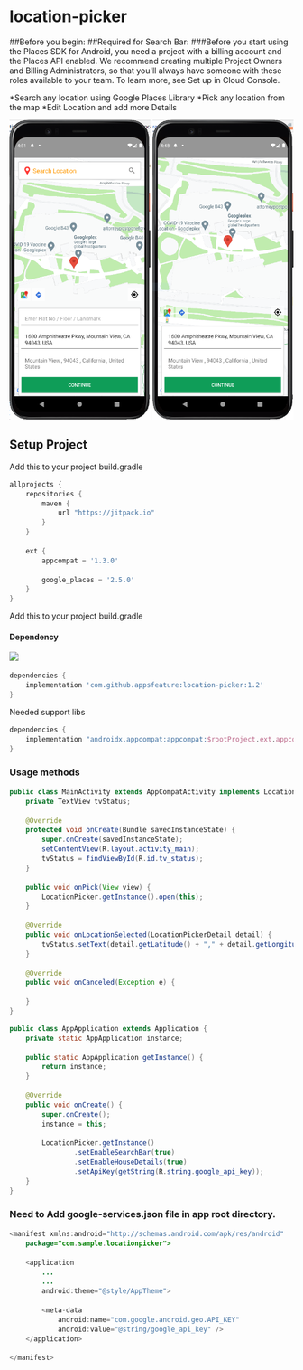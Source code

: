 # location-picker
##Before you begin:
##Required for Search Bar: ###Before you start using the Places SDK for Android, you need a project with a billing account and the Places API enabled. We recommend creating multiple Project Owners and Billing Administrators, so that you'll always have someone with these roles available to your team. To learn more, see Set up in Cloud Console.

*Search any location using Google Places Library
*Pick any location from the map
*Edit Location and add more Details

<p align="left">
  <img src="https://raw.githubusercontent.com/appsfeature/location-picker/master/screenshots/sample1.png" alt="Preview 1" width="250" />
  <img src="https://raw.githubusercontent.com/appsfeature/location-picker/master/screenshots/sample2.png" alt="Preview 2" width="250" />
</p>

  
## Setup Project

Add this to your project build.gradle
``` gradle
allprojects {
    repositories {
        maven {
            url "https://jitpack.io"
        }
    }

    ext {
        appcompat = '1.3.0'

        google_places = '2.5.0'
    }
}
```

Add this to your project build.gradle

#### Dependency
[![](https://jitpack.io/v/appsfeature/location-picker.svg)](https://jitpack.io/#appsfeature/location-picker)
```gradle
dependencies {
    implementation 'com.github.appsfeature:location-picker:1.2'
}
```
Needed support libs
```gradle
dependencies {
    implementation "androidx.appcompat:appcompat:$rootProject.ext.appcompat"
}
```


### Usage methods
```java
public class MainActivity extends AppCompatActivity implements LocationListener {
    private TextView tvStatus;

    @Override
    protected void onCreate(Bundle savedInstanceState) {
        super.onCreate(savedInstanceState);
        setContentView(R.layout.activity_main);
        tvStatus = findViewById(R.id.tv_status);
    }

    public void onPick(View view) {
        LocationPicker.getInstance().open(this);
    }

    @Override
    public void onLocationSelected(LocationPickerDetail detail) {
        tvStatus.setText(detail.getLatitude() + "," + detail.getLongitude());
    }

    @Override
    public void onCanceled(Exception e) {

    }
}
```

```java
public class AppApplication extends Application {
    private static AppApplication instance;

    public static AppApplication getInstance() {
        return instance;
    }

    @Override
    public void onCreate() {
        super.onCreate();
        instance = this;

        LocationPicker.getInstance()
                .setEnableSearchBar(true)
                .setEnableHouseDetails(true)
                .setApiKey(getString(R.string.google_api_key));
    }
}
```
### Need to Add google-services.json file in app root directory.
```java
<manifest xmlns:android="http://schemas.android.com/apk/res/android"
    package="com.sample.locationpicker">

    <application
        ...
        ...
        android:theme="@style/AppTheme">

        <meta-data
            android:name="com.google.android.geo.API_KEY"
            android:value="@string/google_api_key" />
    </application>

</manifest>
```
